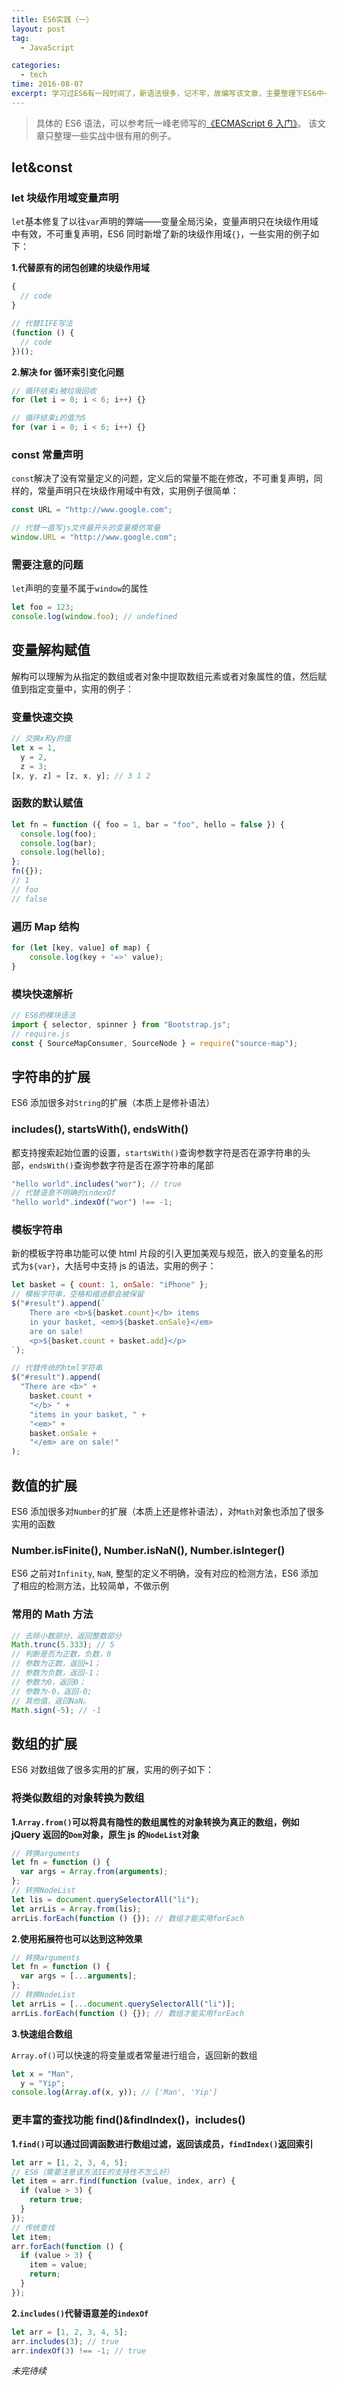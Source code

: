 ```yaml
---
title: ES6实践（一）
layout: post
tag:
  - JavaScript

categories:
  - tech
time: 2016-08-07
excerpt: 学习过ES6有一段时间了，新语法很多，记不牢，故编写该文章，主要整理下ES6中一些实战中比较有用的例子。这是该系列的第一篇。
---
```


> 具体的 ES6 语法，可以参考阮一峰老师写的<a href="http://es6.ruanyifeng.com/">《ECMAScript 6 入门》</a>。
> 该文章只整理一些实战中很有用的例子。

## let&const

### let 块级作用域变量声明

`let`基本修复了以往`var`声明的弊端——变量全局污染，变量声明只在块级作用域中有效，不可重复声明，ES6 同时新增了新的块级作用域`{}`，一些实用的例子如下：

**1.代替原有的闭包创建的块级作用域**

```javascript
{
  // code
}

// 代替IIFE写法
(function () {
  // code
})();
```

**2.解决 for 循环索引变化问题**

```javascript
// 循环结束i被垃圾回收
for (let i = 0; i < 6; i++) {}

// 循环结束i的值为5
for (var i = 0; i < 6; i++) {}
```

### const 常量声明

`const`解决了没有常量定义的问题，定义后的常量不能在修改，不可重复声明，同样的，常量声明只在块级作用域中有效，实用例子很简单：

```javascript
const URL = "http://www.google.com";

// 代替一直写js文件最开头的变量模仿常量
window.URL = "http://www.google.com";
```

### 需要注意的问题

`let`声明的变量不属于`window`的属性

```javascript
let foo = 123;
console.log(window.foo); // undefined
```

## 变量解构赋值

解构可以理解为从指定的数组或者对象中提取数组元素或者对象属性的值，然后赋值到指定变量中，实用的例子：

### 变量快速交换

```javascript
// 交换x和y的值
let x = 1,
  y = 2,
  z = 3;
[x, y, z] = [z, x, y]; // 3 1 2
```

### 函数的默认赋值

```javascript
let fn = function ({ foo = 1, bar = "foo", hello = false }) {
  console.log(foo);
  console.log(bar);
  console.log(hello);
};
fn({});
// 1
// foo
// false
```

### 遍历 Map 结构

```javascript
for (let [key, value] of map) {
    console.log(key + '=>' value);
}
```

### 模块快速解析

```javascript
// ES6的模块语法
import { selector, spinner } from "Bootstrap.js";
// require.js
const { SourceMapConsumer, SourceNode } = require("source-map");
```

## 字符串的扩展

ES6 添加很多对`String`的扩展（本质上是修补语法）

### includes(), startsWith(), endsWith()

都支持搜索起始位置的设置，`startsWith()`查询参数字符是否在源字符串的头部，`endsWith()`查询参数字符是否在源字符串的尾部

```javascript
"hello world".includes("wor"); // true
// 代替语意不明确的indexOf
"hello world".indexOf("wor") !== -1;
```

### 模板字符串

新的模板字符串功能可以使 html 片段的引入更加美观与规范，嵌入的变量名的形式为`${var}`，大括号中支持 js 的语法，实用的例子：

```javascript
let basket = { count: 1, onSale: "iPhone" };
// 模板字符串，空格和缩进都会被保留
$("#result").append(`
    There are <b>${basket.count}</b> items
    in your basket, <em>${basket.onSale}</em>
    are on sale!
    <p>${basket.count + basket.add}</p>
`);

// 代替传统的html字符串
$("#result").append(
  "There are <b>" +
    basket.count +
    "</b> " +
    "items in your basket, " +
    "<em>" +
    basket.onSale +
    "</em> are on sale!"
);
```

## 数值的扩展

ES6 添加很多对`Number`的扩展（本质上还是修补语法），对`Math`对象也添加了很多实用的函数

### Number.isFinite(), Number.isNaN(), Number.isInteger()

ES6 之前对`Infinity`, `NaN`, 整型的定义不明确，没有对应的检测方法，ES6 添加了相应的检测方法，比较简单，不做示例

### 常用的 Math 方法

```javascript
// 去除小数部分，返回整数部分
Math.trunc(5.333); // 5
// 判断是否为正数，负数，0
// 参数为正数，返回+1；
// 参数为负数，返回-1；
// 参数为0，返回0；
// 参数为-0，返回-0;
// 其他值，返回NaN。
Math.sign(-5); // -1
```

## 数组的扩展

ES6 对数组做了很多实用的扩展，实用的例子如下：

### 将类似数组的对象转换为数组

**1.`Array.from()`可以将具有隐性的数组属性的对象转换为真正的数组，例如 jQuery 返回的`Dom`对象，原生 js 的`NodeList`对象**

```javascript
// 转换arguments
let fn = function () {
  var args = Array.from(arguments);
};
// 转换NodeList
let lis = document.querySelectorAll("li");
let arrLis = Array.from(lis);
arrLis.forEach(function () {}); // 数组才能实用forEach
```

**2.使用拓展符也可以达到这种效果**

```javascript
// 转换arguments
let fn = function () {
  var args = [...arguments];
};
// 转换NodeList
let arrLis = [...document.querySelectorAll("li")];
arrLis.forEach(function () {}); // 数组才能实用forEach
```

**3.快速组合数组**

`Array.of()`可以快速的将变量或者常量进行组合，返回新的数组

```javascript
let x = "Man",
  y = "Yip";
console.log(Array.of(x, y)); // ['Man', 'Yip']
```

### 更丰富的查找功能 find()&findIndex()，includes()

**1.`find()`可以通过回调函数进行数组过滤，返回该成员，`findIndex()`返回索引**

```javascript
let arr = [1, 2, 3, 4, 5];
// ES6（需要注意该方法IE的支持性不怎么好）
let item = arr.find(function (value, index, arr) {
  if (value > 3) {
    return true;
  }
});
// 传统查找
let item;
arr.forEach(function () {
  if (value > 3) {
    item = value;
    return;
  }
});
```

**2.`includes()`代替语意差的`indexOf`**

```javascript
let arr = [1, 2, 3, 4, 5];
arr.includes(3); // true
arr.indexOf(3) !== -1; // true
```

_未完待续_
